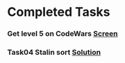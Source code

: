 ﻿# Completed Tasks

### Get level 5 on CodeWars [Screen](/CodeWarsScreen/level5CodeWars.jpg)

### Task04 Stalin sort [Solution](/Task01_04_StalinSort/)

